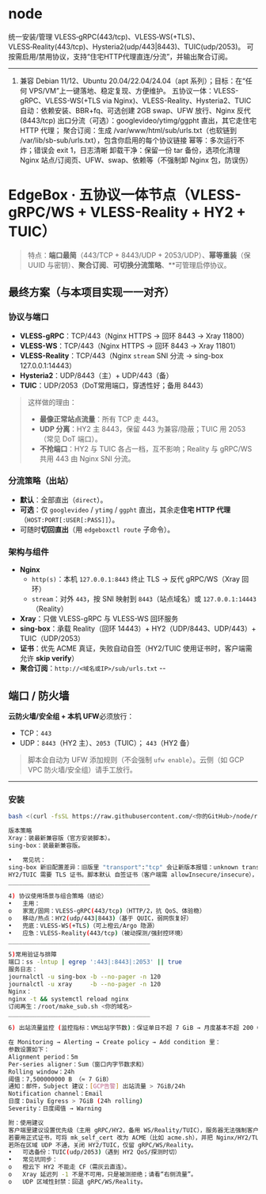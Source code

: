 # node
统一安装/管理 VLESS‑gRPC(443/tcp)、VLESS‑WS(+TLS)、VLESS‑Reality(443/tcp)、Hysteria2(udp/443|8443)、TUIC(udp/2053)。
可按需启用/禁用协议，支持“住宅HTTP代理直连/分流”，并输出聚合订阅。
________________________________________
1) 兼容 Debian 11/12、Ubuntu 20.04/22.04/24.04（apt 系列）；目标：在“任何 VPS/VM”上一键落地、稳定复现、方便维护。
五协议一体：VLESS-gRPC、VLESS-WS(+TLS via Nginx)、VLESS-Reality、Hysteria2、TUIC
自动：依赖安装、BBR+fq、可选创建 2GB swap、UFW 放行、Nginx 反代(8443/tcp)
出⼝分流（可选）：googlevideo/ytimg/ggpht 直出，其它走住宅 HTTP 代理；
聚合订阅：生成 /var/www/html/sub/urls.txt（也软链到 /var/lib/sb-sub/urls.txt），包含你启用的每个协议链接
幂等：多次运行不炸；错误会 exit 1，日志清晰
卸载干净：保留一份 tar 备份，选项化清理 Nginx 站点/订阅页、UFW、swap、依赖等（不强制卸 Nginx 包，防误伤）

# EdgeBox · 五协议一体节点（VLESS-gRPC/WS + VLESS-Reality + HY2 + TUIC）

> 特点：**端口最简**（443/TCP + 8443/UDP + 2053/UDP）、**幂等重装**（保 UUID 与密钥）、**聚合订阅**、**可切换分流策略**、**可管理启停协议。

## 最终方案（与本项目实现一一对齐）

### 协议与端口
- **VLESS-gRPC**：TCP/443（Nginx HTTPS → 回环 8443 → Xray 11800）
- **VLESS-WS**：TCP/443（Nginx HTTPS → 回环 8443 → Xray 11801）
- **VLESS-Reality**：TCP/443（Nginx `stream` SNI 分流 → sing-box 127.0.0.1:14443）
- **Hysteria2**：UDP/8443（主）+ UDP/443（备）
- **TUIC**：UDP/2053（DoT常用端口，穿透性好；备用 8443）

> 这样做的理由：  
> - **最像正常站点流量**：所有 TCP 走 443。  
> - **UDP 分离**：HY2 主 8443，保留 443 为兼容/隐蔽；TUIC 用 2053（常见 DoT 端口）。  
> - **不抢端口**：HY2 与 TUIC 各占一档，互不影响；Reality 与 gRPC/WS 共用 443 由 Nginx SNI 分流。

### 分流策略（出站）
- **默认**：全部直出（`direct`）。
- **可选**：仅 `googlevideo` / `ytimg` / `ggpht` 直出，其余走**住宅 HTTP 代理**（`HOST:PORT[:USER[:PASS]]`）。
- 可随时**切回直出**（用 `edgeboxctl route` 子命令）。

### 架构与组件
- **Nginx**
  - `http(s)`：本机 `127.0.0.1:8443` 终止 TLS → 反代 gRPC/WS（Xray 回环）
  - `stream`：对外 `443`，按 SNI 映射到 `8443`（站点域名）或 `127.0.0.1:14443`（Reality）
- **Xray**：只做 VLESS-gRPC 与 VLESS-WS 回环服务
- **sing-box**：承载 Reality（回环 14443）+ HY2（UDP/8443、UDP/443）+ TUIC（UDP/2053）
- **证书**：优先 ACME 真证，失败自动自签（HY2/TUIC 使用证书时，客户端需允许 **skip verify**）
- **聚合订阅**：`http://<域名或IP>/sub/urls.txt`
--
## 端口 / 防火墙

**云防火墙/安全组 + 本机 UFW**必须放行：
- TCP：`443`
- UDP：`8443`（HY2 主）、`2053`（TUIC）； `443`（HY2 备）

> 脚本会自动为 UFW 添加规则（不会强制 `ufw enable`）。云侧（如 GCP VPC 防火墙/安全组）请手工放行。

---
### 安装
```bash
bash <(curl -fsSL https://raw.githubusercontent.com/<你的GitHub>/node/refs/heads/main/ENV/install.sh)

版本策略
Xray：装最新兼容版（官方安装脚本）。
sing-box：装最新兼容版。

•	常见坑：
sing-box 新旧配置差异：旧版里 "transport":"tcp" 会让新版本报错：unknown transport type: tcp；同时用 sed/jq 误操作易造成 EOF（JSON 被截断）。
HY2/TUIC 需要 TLS 证书。脚本默认 自签证书（客户端需 allowInsecure/insecure），也留了 ACME 扩展位。
________________________________________

4) 协议使用场景与组合策略（结论）
•	主用：
o	家宽/固网：VLESS‑gRPC(443/tcp)（HTTP/2，抗 QoS、体验稳）
o	移动/热点：HY2(udp/443|8443)（基于 QUIC，弱网恢复好）
•	兜底：VLESS‑WS(+TLS)（可上橙云/Argo 隐源）
•	应急：VLESS‑Reality(443/tcp)（被动探测/强封控环境）
________________________________________

5)常用验证与排障
端口：ss -lntup | egrep ':443|:8443|:2053' || true
服务日志：
journalctl -u sing-box -b --no-pager -n 120
journalctl -u xray     -b --no-pager -n 120
Nginx：
nginx -t && systemctl reload nginx
订阅再生：/root/make_sub.sh <你的域名>
________________________________________

6) 出站流量监控 (监控指标：VM出站字节数)：保证单日不超 7 GiB → 月度基本不超 200 GiB

在 Monitoring → Alerting → Create policy → Add condition 里：
参数设置如下：
Alignment period：5m
Per-series aligner：Sum（窗口内字节数求和）
Rolling window：24h
阈值：7,500000000 B （≈ 7 GiB）
通知：邮件，Subject 建议：[GCP告警] 出站流量 > 7GiB/24h
Notification channel：Email
日度：Daily Egress > 7GiB (24h rolling)
Severity：日度阈值 → Warning

附：使用建议
客户端里建议设置优先级（主用 gRPC/HY2，备用 WS/Reality/TUIC），服务器无法强制客户端优先级。
若要用正式证书，可将 mk_self_cert 改为 ACME（比如 acme.sh），并把 Nginx/HY2/TUIC 的证书路径指向真实证书。
若所在区域 UDP 不通，关闭 HY2/TUIC，仅留 gRPC/WS/Reality。
•	可选备份：TUIC(udp/2053)（遇到 HY2 QoS/探测时切）
•	常见坑同步：
o	橙云下 HY2 不能走 CF（需灰云直连）。
o	Xray 延迟列 -1 不是不可用，只是被测拒绝；请看“右侧流量”。
o	UDP 区域性封禁：回退 gRPC/WS/Reality。
